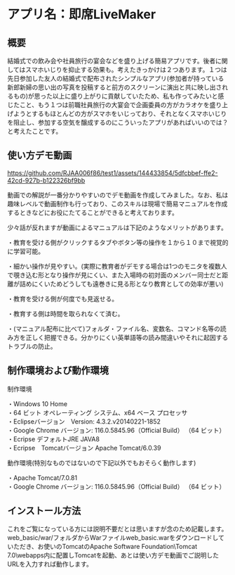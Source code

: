 # アプリ名：即席LiveMaker

## 概要

結婚式での飲み会や社員旅行の宴会などを盛り上げる簡易アプリです。後者に関してはスマホいじりを抑止する効果も。考えたきっかけは２つあります。１つは先日参加した友人の結婚式で配布されたシンプルなアプリ(参加者が持っている新郎新婦の思い出の写真を投稿すると前方のスクリーンに演出と共に映し出されるもの)が思った以上に盛り上がりに貢献していたため、私も作ってみたいと感じたこと、もう１つは前職社員旅行の大宴会で企画委員の方がカラオケを盛り上げようとするもほとんどの方がスマホをいじっており、それとなくスマホいじりを阻止し、参加する空気を醸成するのにこういったアプリがあればいいのでは？と考えたことです。
## 使い方デモ動画
https://github.com/RJAA006f86/test1/assets/144433854/5dfcbbef-ffe2-42cd-927b-b122326bf9bb

動画での解説が一番分かりやすいのでデモ動画を作成してみました。なお、私は趣味レベルで動画制作も行っており、このスキルは現場で簡易マニュアルを作成するときなどにお役にたてることができると考えております。

少々話が反れますが動画によるマニュアルは下記のようなメリットがあります。

・教育を受ける側がクリックするタブやボタン等の操作を１から１０まで視覚的に学習可能。

・細かい操作が見やすい。(実際に教育者がデモする場合は1つのモニタを複数人で覗き込む形となり操作が見にくい、また入場時の初対面のメンバー同士だと距離が詰めにくいためどうしても遠巻きに見る形となり教育としての効率が悪い)

・教育を受ける側が何度でも見返せる。

・教育する側は時間を取られなくて済む。

・(マニュアル配布に比べて)フォルダ・ファイル名、変数名、コマンド名等の読み方を正しく把握できる。分かりにくい英単語等の読み間違いやそれに起因するトラブルの防止。

## 制作環境および動作環境

制作環境

・Windows 10 Home  
・64 ビット オペレーティング システム、x64 ベース プロセッサ  
・Eclipseバージョン　Version: 4.3.2.v20140221-1852  
・Google Chrome バージョン: 116.0.5845.96（Official Build） （64 ビット）  
・Ecripse デフォルトJRE JAVA8  
・Ecripse　Tomcatバージョン Apache Tomcat/6.0.39  

動作環境(特別なものではないので下記以外でもおそらく動作します)

・Apache Tomcat/7.0.81  
・Google Chrome バージョン: 116.0.5845.96（Official Build） （64 ビット）

## インストール方法
これをご覧になっている方には説明不要だとは思いますが念のため記載します。web_basic/war/フォルダからWarファイルweb_basic.warをダウンロードしていただき、お使いのTomcatのApache Software Foundation\Tomcat 7.0\webapps内に配置しTomcatを起動、あとは使い方デモ動画でご説明したURLを入力すれば動作します。


